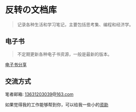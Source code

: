 # 反转の文档库

> 记录各种生活和学习笔记，主要包括思考集、编程和经济学。



## 电子书

> 不定期更新各种电子书资源，一般是最新的版本。

[电子书分享](dianzishu.md)



## 交流方式

笔者邮箱: 13631203039@163.com

如果觉得我的工作能够帮到你，可以给我一些小的[资助](https://github.com/fanzhuanjun/donate/blob/master/README.md)